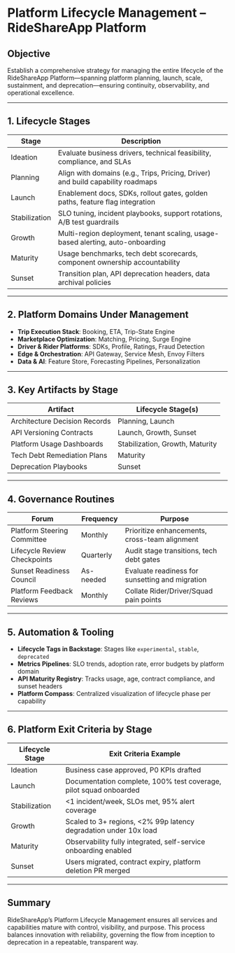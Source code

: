 # Platform Lifecycle Management – RideShareApp Platform

## Objective
Establish a comprehensive strategy for managing the entire lifecycle of the RideShareApp Platform—spanning platform planning, launch, scale, sustainment, and deprecation—ensuring continuity, observability, and operational excellence.

---

## 1. Lifecycle Stages
| Stage             | Description                                                                 |
|-------------------|-----------------------------------------------------------------------------|
| Ideation          | Evaluate business drivers, technical feasibility, compliance, and SLAs      |
| Planning          | Align with domains (e.g., Trips, Pricing, Driver) and build capability roadmaps |
| Launch            | Enablement docs, SDKs, rollout gates, golden paths, feature flag integration |
| Stabilization     | SLO tuning, incident playbooks, support rotations, A/B test guardrails       |
| Growth            | Multi-region deployment, tenant scaling, usage-based alerting, auto-onboarding |
| Maturity          | Usage benchmarks, tech debt scorecards, component ownership accountability   |
| Sunset            | Transition plan, API deprecation headers, data archival policies             |

---

## 2. Platform Domains Under Management
- **Trip Execution Stack**: Booking, ETA, Trip-State Engine
- **Marketplace Optimization**: Matching, Pricing, Surge Engine
- **Driver & Rider Platforms**: SDKs, Profile, Ratings, Fraud Detection
- **Edge & Orchestration**: API Gateway, Service Mesh, Envoy Filters
- **Data & AI**: Feature Store, Forecasting Pipelines, Personalization

---

## 3. Key Artifacts by Stage
| Artifact                        | Lifecycle Stage(s)              |
|--------------------------------|---------------------------------|
| Architecture Decision Records  | Planning, Launch                |
| API Versioning Contracts       | Launch, Growth, Sunset          |
| Platform Usage Dashboards      | Stabilization, Growth, Maturity |
| Tech Debt Remediation Plans    | Maturity                        |
| Deprecation Playbooks          | Sunset                          |

---

## 4. Governance Routines
| Forum                          | Frequency      | Purpose                                           |
|--------------------------------|----------------|---------------------------------------------------|
| Platform Steering Committee    | Monthly        | Prioritize enhancements, cross-team alignment     |
| Lifecycle Review Checkpoints   | Quarterly      | Audit stage transitions, tech debt gates          |
| Sunset Readiness Council       | As-needed      | Evaluate readiness for sunsetting and migration   |
| Platform Feedback Reviews      | Monthly        | Collate Rider/Driver/Squad pain points            |

---

## 5. Automation & Tooling
- **Lifecycle Tags in Backstage**: Stages like `experimental`, `stable`, `deprecated`
- **Metrics Pipelines**: SLO trends, adoption rate, error budgets by platform domain
- **API Maturity Registry**: Tracks usage, age, contract compliance, and sunset headers
- **Platform Compass**: Centralized visualization of lifecycle phase per capability

---

## 6. Platform Exit Criteria by Stage
| Lifecycle Stage  | Exit Criteria Example                                                      |
|------------------|----------------------------------------------------------------------------|
| Ideation         | Business case approved, P0 KPIs drafted                                    |
| Launch           | Documentation complete, 100% test coverage, pilot squad onboarded         |
| Stabilization    | <1 incident/week, SLOs met, 95% alert coverage                             |
| Growth           | Scaled to 3+ regions, <2% 99p latency degradation under 10x load           |
| Maturity         | Observability fully integrated, self-service onboarding enabled            |
| Sunset           | Users migrated, contract expiry, platform deletion PR merged               |

---

## Summary
RideShareApp’s Platform Lifecycle Management ensures all services and capabilities mature with control, visibility, and purpose. This process balances innovation with reliability, governing the flow from inception to deprecation in a repeatable, transparent way.
